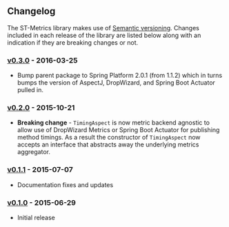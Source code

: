 ## Changelog

The ST-Metrics library makes use of [Semantic versioning](http://semver.org/). Changes included in
each release of the library are listed below along with an indication if they are breaking changes
or not.


### [v0.3.0](https://github.com//smarter-travel-media/st-metrics/tree/st-metrics-0.3.0) - 2016-03-25
* Bump parent package to Spring Platform 2.0.1 (from 1.1.2) which in turns bumps the version of
  AspectJ, DropWizard, and Spring Boot Actuator pulled in.

### [v0.2.0](https://github.com/smarter-travel-media/st-metrics/tree/st-metrics-0.2.0) - 2015-10-21
* **Breaking change**  - ``TimingAspect`` is now metric backend agnostic to allow use of DropWizard
  Metrics or Spring Boot Actuator for publishing method timings. As a result the constructor of 
  ``TimingAspect`` now accepts an interface that abstracts away the underlying metrics aggregator.

### [v0.1.1](https://github.com/smarter-travel-media/st-metrics/tree/st-metrics-0.1.1) - 2015-07-07
* Documentation fixes and updates


### [v0.1.0](https://github.com/smarter-travel-media/st-metrics/tree/st-metrics-0.1.0) - 2015-06-29 
* Initial release
